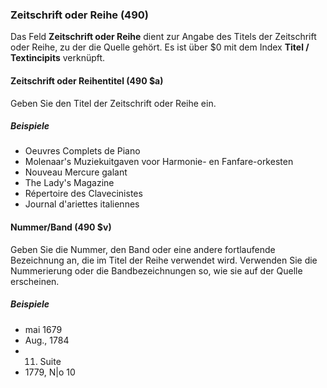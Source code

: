 ### Zeitschrift oder Reihe (490)

Das Feld **Zeitschrift oder Reihe** dient zur Angabe des Titels der Zeitschrift oder Reihe, zu der die Quelle gehört. Es ist über $0 mit dem Index **Titel / Textincipits** verknüpft.

#### Zeitschrift oder Reihentitel (490 $a)

Geben Sie den Titel der Zeitschrift oder Reihe ein.

##### Beispiele

- Oeuvres Complets de Piano
- Molenaar's Muziekuitgaven voor Harmonie- en Fanfare-orkesten
- Nouveau Mercure galant
- The Lady's Magazine
- Répertoire des Clavecinistes
- Journal d'ariettes italiennes

#### Nummer/Band (490 $v)

Geben Sie die Nummer, den Band oder eine andere fortlaufende Bezeichnung an, die im Titel der Reihe verwendet wird. Verwenden Sie die Nummerierung oder die Bandbezeichnungen so, wie sie auf der Quelle erscheinen.

##### Beispiele

- mai 1679
- Aug., 1784
- 11. Suite
- 1779, N\|o 10
